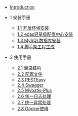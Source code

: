 * [Introduction](README.md)
* 1 安装手册

  * [1.1 开发环境安装](env-install.md)
  * [1.2 edas轻量级配置中心安装](edas-config-install.md)
  * [1.3 MySQL数据库安装](mysql-install.md)
  * [1.4 脚手架工程生成](archetype-install.md)

* 2 使用手册

  * [2.1 目录结构](structure.md)
  * [2.2 配置文件](config.md)
  * [2.3 RESTEasy](resteasy.md)
  * [2.4 Swagger](swagger.md)
  * [2.5 Mybatis-Plus](mybatis-plus.md)
  * [2.6 统一日志处理](log.md)
  * [2.7 统一异常处理](exception.md)
  * [2.8 Docker使用](docker.md)


